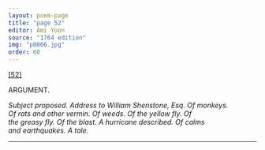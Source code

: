 ```yaml
---
layout: poem-page
title: "page 52"
editor: Ami Yoon
source: "1764 edition"
img: "p0066.jpg"
order: 60
---
```



[[52]]({{site.baseurl}}/images/{{page.img}})  

ARGUMENT.  

*Subject proposed. Address to William Shenstone, Esq. Of monkeys.  
Of rats and other vermin. Of weeds. Of the yellow fly. Of  
the greasy fly. Of the blast. A hurricane described. Of calms  
and earthquakes. A tale.*

---
